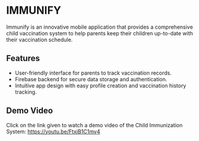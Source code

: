 # **IMMUNIFY**
Immunify is an innovative mobile application that provides a comprehensive child vaccination system to help parents keep their children up-to-date with their vaccination schedule.

## Features

- User-friendly interface for parents to track vaccination records.
- Firebase backend for secure data storage and authentication.
- Intuitive app design with easy profile creation and vaccination history tracking.
 
## Demo Video
Click on the link given to watch a demo video of the Child Immunization System: https://youtu.be/FtxiB1C1mv4

